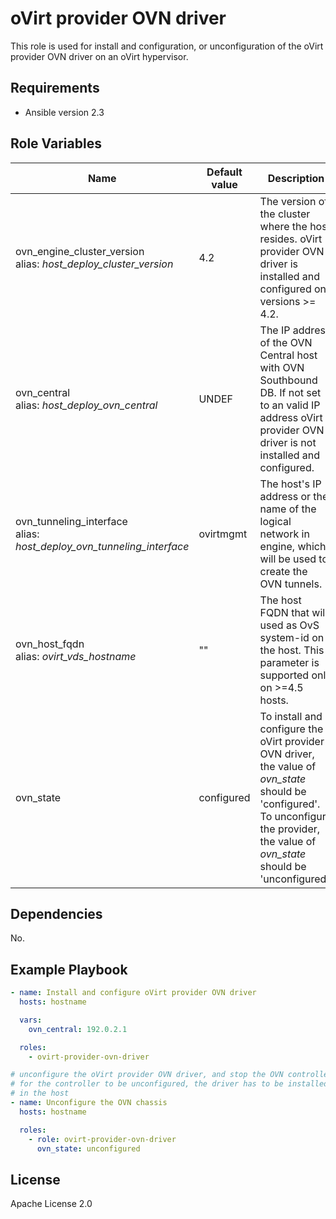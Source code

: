 oVirt provider OVN driver
=============================

This role is used for install and configuration, or unconfiguration of the oVirt provider OVN driver on an oVirt hypervisor.

Requirements
------------

 * Ansible version 2.3

Role Variables
--------------

| Name                        | Default value  | Description                                                       |
|-----------------------------|----------------|-------------------------------------------------------------------|
| ovn_engine_cluster_version<br/> alias: <i>host_deploy_cluster_version</i> | 4.2            | The version of the cluster where the host resides.  oVirt provider OVN driver is installed and configured on versions >= 4.2. |
| ovn_central<br/> alias: <i>host_deploy_ovn_central</i>                    | UNDEF          | The IP address of the OVN Central host with OVN Southbound DB. If not set to an valid IP address oVirt provider OVN driver is not installed and configured. |
| ovn_tunneling_interface<br/> alias: <i>host_deploy_ovn_tunneling_interface</i>        | ovirtmgmt      | The host's IP address or the name of the logical network in engine, which will be used to create the OVN tunnels. |
| ovn_host_fqdn <br/> alias: <i>ovirt_vds_hostname</i> | "" | The host FQDN that will used as OvS system-id on the host. This parameter is supported only on >=4.5 hosts.
| ovn_state | configured | To install and configure the oVirt provider OVN driver, the value of <i>ovn_state</i> should be 'configured'. To unconfigure the provider, the value of <i>ovn_state</i> should be 'unconfigured'.

Dependencies
------------

No.

Example Playbook
----------------

```yaml
- name: Install and configure oVirt provider OVN driver
  hosts: hostname

  vars:
    ovn_central: 192.0.2.1

  roles:
    - ovirt-provider-ovn-driver

# unconfigure the oVirt provider OVN driver, and stop the OVN controller
# for the controller to be unconfigured, the driver has to be installed
# in the host
- name: Unconfigure the OVN chassis
  hosts: hostname

  roles:
    - role: ovirt-provider-ovn-driver
      ovn_state: unconfigured
```

License
-------

Apache License 2.0

